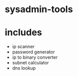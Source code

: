 # sysadmin-tools

# includes
- ip scanner
- password generator
- ip to binary converter
- subnet calculator
- dns lookup
